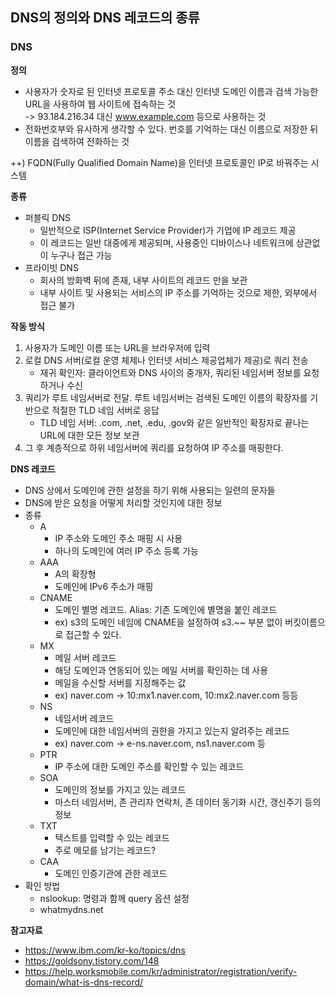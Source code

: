 ## DNS의 정의와 DNS 레코드의 종류

### DNS
**정의**
- 사용자가 숫자로 된 인터넷 프로토콜 주소 대신 인터넷 도메인 이름과 검색 가능한 URL을 사용하여 웹 사이트에 접속하는 것
  </br>-> 93.184.216.34 대신 www.example.com 등으로 사용하는 것
- 전화번호부와 유사하게 생각할 수 있다. 번호를 기억하는 대신 이름으로 저장한 뒤 이름을 검색하여 전화하는 것

++) FQDN(Fully Qualified Domain Name)을 인터넷 프로토콜인 IP로 바꿔주는 시스템

**종류**
- 퍼블릭 DNS
  - 일반적으로 ISP(Internet Service Provider)가 기업에 IP 레코드 제공
  - 이 레코드는 일반 대중에게 제공되며, 사용중인 디바이스나 네트워크에 상관없이 누구나 접근 가능
- 프라이빗 DNS
  - 회사의 방화벽 뒤에 존재, 내부 사이트의 레코드 만을 보관
  - 내부 사이트 및 사용되는 서비스의 IP 주소를 기억하는 것으로 제한, 외부에서 접근 불가

**작동 방식**
1. 사용자가 도메인 이름 또는 URL을 브라우저에 입력
2. 로컬 DNS 서버(로컬 운영 체제나 인터넷 서비스 제공업체가 제공)로 쿼리 전송
   * 재귀 확인자: 클라이언트와 DNS 사이의 중개자, 쿼리된 네임서버 정보를 요청하거나 수신
3. 쿼리가 루트 네임서버로 전달. 루트 네임서버는 검색된 도메인 이름의 확장자를 기반으로 적절한 TLD 네임 서버로 응답
   * TLD 네임 서버: .com, .net, .edu, .gov와 같은 일반적인 확장자로 끝나는 URL에 대한 모든 정보 보관
4. 그 후 계층적으로 하위 네임서버에 쿼리를 요청하여 IP 주소를 매핑한다.

**DNS 레코드**
- DNS 상에서 도메인에 관한 설정을 하기 위해 사용되는 일련의 문자들
- DNS에 받은 요청을 어떻게 처리할 것인지에 대한 정보
- 종류
  - A
    - IP 주소와 도메인 주소 매핑 시 사용
    - 하나의 도메인에 여러 IP 주소 등록 가능
  - AAA
    - A의 확장형
    - 도메인에 IPv6 주소가 매핑
  - CNAME
    - 도메인 별명 레코드. Alias: 기존 도메인에 별명을 붙인 레코드
    - ex) s3의 도메인 네임에 CNAME을 설정하여 s3.~~ 부분 없이 버킷이름으로 접근할 수 있다.
  - MX
    - 메일 서버 레코드
    - 해당 도메인과 연동되어 있는 메일 서버를 확인하는 데 사용
    - 메일을 수신할 서버를 지정해주는 값
    - ex) naver.com -> 10:mx1.naver.com, 10:mx2.naver.com 등등
  - NS
    - 네임서버 레코드
    - 도메인에 대한 네임서버의 권한을 가지고 있는지 알려주는 레코드
    - ex) naver.com -> e-ns.naver.com, ns1.naver.com 등
  - PTR
    - IP 주소에 대한 도메인 주소를 확인할 수 있는 레코드
  - SOA
    - 도메인의 정보를 가지고 있는 레코드
    - 마스터 네임서버, 존 관리자 연락처, 존 데이터 동기화 시간, 갱신주기 등의 정보
  - TXT
    - 텍스트를 입력할 수 있는 레코드
    - 주로 메모를 남기는 레코드?
  - CAA
    - 도메인 인증기관에 관한 레코드
- 확인 방법
  - nslookup: 명령과 함께 query 옵션 설정
  - whatmydns.net


**참고자료**
- https://www.ibm.com/kr-ko/topics/dns
- https://goldsony.tistory.com/148
- https://help.worksmobile.com/kr/administrator/registration/verify-domain/what-is-dns-record/